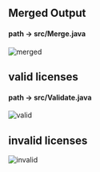 
## Merged Output
#### path -> src/Merge.java
![merged](https://user-images.githubusercontent.com/54497410/109397380-4c5c4680-795c-11eb-88df-10397592fa82.png)


## valid licenses
#### path -> src/Validate.java
![valid](https://user-images.githubusercontent.com/54497410/109397385-52522780-795c-11eb-9b3f-3eb59cd1107a.png)

## invalid licenses
![invalid](https://user-images.githubusercontent.com/54497410/109397387-554d1800-795c-11eb-84c8-49ead316ab50.png)

